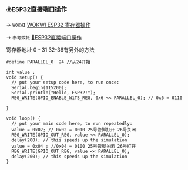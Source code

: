 ### ☣️ESP32直接端口操作

->
`WOKWI`
[WOKWI ESP32 寄存器操作](https://wokwi.com/projects/368567923857784833)

->
`参考蚊帐`
[📘ESP32直接端口操作](https://cloud.tencent.com/developer/ask/sof/115377624)

寄存器地址 0 - 31  32-36有另外的方法
```
#define PARALLEL_0  24 //从24开始

int value ;
void setup() {
  // put your setup code here, to run once:
  Serial.begin(115200);
  Serial.println("Hello, ESP32!");
  REG_WRITE(GPIO_ENABLE_W1TS_REG, 0x6 << PARALLEL_0); // 0x6 = 0110
  
}

void loop() {
  // put your main code here, to run repeatedly:
  value = 0x02; // 0x02 = 0010 25号管脚打开 26号关闭
  REG_WRITE(GPIO_OUT_REG, value << PARALLEL_0); 
  delay(200); // this speeds up the simulation
  value = 0x04 ; //0x04 = 0100 25号管脚关闭 26号打开
  REG_WRITE(GPIO_OUT_REG, value << PARALLEL_0);
  delay(200); // this speeds up the simulation
}
```





